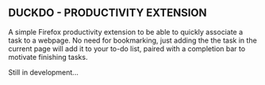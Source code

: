 ## DUCKDO - PRODUCTIVITY EXTENSION

A simple Firefox productivity extension to be able to quickly associate a task to a webpage.
No need for bookmarking, just adding the the task in the current page will add it to your to-do list, paired with a completion bar to motivate finishing tasks.

Still in development...